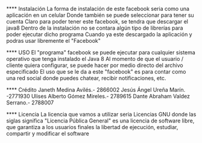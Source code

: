 **** Instalación 
La forma de instalación de este facebook seria como una aplicación en un celular Donde también se puede 
seleccionar para tener su cuenta Claro para poder tener este facebook, se tendra que descargar 
el java8 Dentro de la instalación no se contara algún tipo de librerías para poder ejecutar dicho 
programa Cuando ya este descargado la aplicación y podras usar libremente el "Facebook"


**** USO 
El "programa" facebook se puede ejecutar para cualquier sistema operativo 
que tenga instalado el Java 8 Al momento de que el usuario / cliente quiera configurar, 
se puede hacer por medio directo del archivo especificado El uso que se le da a este "facebook"
 es para contar como una red social donde puedes chatear, recibir notificaciones, etc.



**** Crédito 
Janeth Medina Avilés.- 2866002 
Jesús Ángel Ureña Marín. -2771930 
Ulises Alberto Gómez Mireles.- 2789615 
Dante Abraham Valdez Serrano.- 2788007




**** Licencia 
La licencia que vamos a utilizar seria Licencias GNU donde las siglas significa "Licencia Pública General" 
es una licencia de software libre, que garantiza a los usuarios finales la libertad de ejecución, estudiar, 
compartir y modificar el software